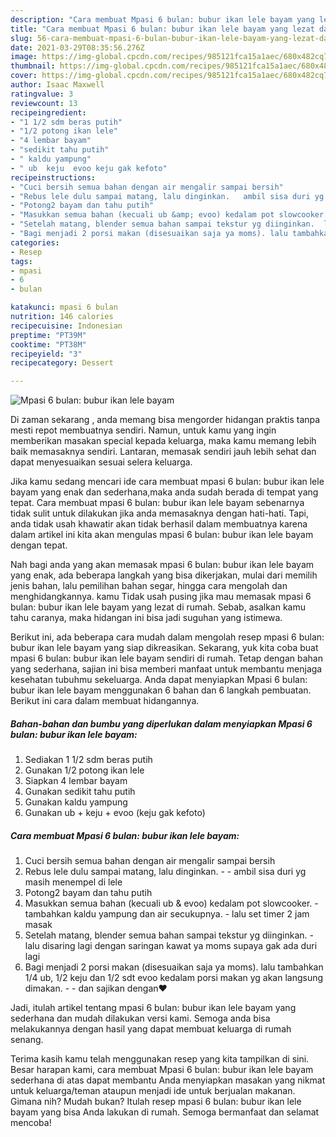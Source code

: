 ```yaml
---
description: "Cara membuat Mpasi 6 bulan: bubur ikan lele bayam yang lezat dan Mudah Dibuat"
title: "Cara membuat Mpasi 6 bulan: bubur ikan lele bayam yang lezat dan Mudah Dibuat"
slug: 56-cara-membuat-mpasi-6-bulan-bubur-ikan-lele-bayam-yang-lezat-dan-mudah-dibuat
date: 2021-03-29T08:35:56.276Z
image: https://img-global.cpcdn.com/recipes/985121fca15a1aec/680x482cq70/mpasi-6-bulan-bubur-ikan-lele-bayam-foto-resep-utama.jpg
thumbnail: https://img-global.cpcdn.com/recipes/985121fca15a1aec/680x482cq70/mpasi-6-bulan-bubur-ikan-lele-bayam-foto-resep-utama.jpg
cover: https://img-global.cpcdn.com/recipes/985121fca15a1aec/680x482cq70/mpasi-6-bulan-bubur-ikan-lele-bayam-foto-resep-utama.jpg
author: Isaac Maxwell
ratingvalue: 3
reviewcount: 13
recipeingredient:
- "1 1/2 sdm beras putih"
- "1/2 potong ikan lele"
- "4 lembar bayam"
- "sedikit tahu putih"
- " kaldu yampung"
- " ub  keju  evoo keju gak kefoto"
recipeinstructions:
- "Cuci bersih semua bahan dengan air mengalir sampai bersih"
- "Rebus lele dulu sampai matang, lalu dinginkan.   ambil sisa duri yg masih menempel di lele"
- "Potong2 bayam dan tahu putih"
- "Masukkan semua bahan (kecuali ub &amp; evoo) kedalam pot slowcooker. tambahkan kaldu yampung dan air secukupnya.  lalu set timer 2 jam masak"
- "Setelah matang, blender semua bahan sampai tekstur yg diinginkan.  lalu disaring lagi dengan saringan kawat ya moms supaya gak ada duri lagi"
- "Bagi menjadi 2 porsi makan (disesuaikan saja ya moms). lalu tambahkan 1/4 ub, 1/2 keju dan 1/2 sdt evoo kedalam porsi makan yg akan langsung dimakan.   dan sajikan dengan❤️"
categories:
- Resep
tags:
- mpasi
- 6
- bulan

katakunci: mpasi 6 bulan 
nutrition: 146 calories
recipecuisine: Indonesian
preptime: "PT39M"
cooktime: "PT38M"
recipeyield: "3"
recipecategory: Dessert

---
```



![Mpasi 6 bulan: bubur ikan lele bayam](https://img-global.cpcdn.com/recipes/985121fca15a1aec/680x482cq70/mpasi-6-bulan-bubur-ikan-lele-bayam-foto-resep-utama.jpg)

Di zaman  sekarang , anda memang bisa mengorder hidangan praktis tanpa mesti repot membuatnya sendiri. Namun, untuk kamu yang ingin memberikan masakan special kepada keluarga, maka kamu memang lebih baik memasaknya sendiri. Lantaran, memasak sendiri jauh lebih sehat dan dapat menyesuaikan sesuai selera keluarga.

Jika kamu sedang mencari ide cara membuat mpasi 6 bulan: bubur ikan lele bayam yang enak dan sederhana,maka anda sudah berada di tempat yang tepat. Cara membuat mpasi 6 bulan: bubur ikan lele bayam  sebenarnya tidak sulit untuk dilakukan jika anda memasaknya dengan hati-hati. Tapi, anda tidak usah khawatir akan tidak berhasil dalam membuatnya 
karena dalam artikel ini kita akan mengulas mpasi 6 bulan: bubur ikan lele bayam dengan tepat.  



Nah bagi anda yang akan memasak mpasi 6 bulan: bubur ikan lele bayam yang enak, ada beberapa langkah yang bisa dikerjakan, mulai dari memilih jenis bahan, lalu pemilihan bahan segar, hingga cara mengolah dan menghidangkannya. kamu Tidak usah pusing jika mau memasak mpasi 6 bulan: bubur ikan lele bayam yang lezat di rumah. Sebab, asalkan kamu  tahu caranya, maka hidangan ini bisa jadi suguhan yang istimewa.

Berikut ini, ada beberapa cara mudah dalam mengolah resep mpasi 6 bulan: bubur ikan lele bayam yang siap dikreasikan. Sekarang, yuk kita coba buat mpasi 6 bulan: bubur ikan lele bayam sendiri di rumah. Tetap dengan bahan yang sederhana, sajian ini bisa memberi manfaat untuk membantu menjaga kesehatan tubuhmu sekeluarga. Anda dapat menyiapkan Mpasi 6 bulan: bubur ikan lele bayam menggunakan 6 bahan dan 6 langkah pembuatan. Berikut ini cara dalam membuat hidangannya.

<!--inarticleads1-->

##### Bahan-bahan dan bumbu yang diperlukan dalam menyiapkan Mpasi 6 bulan: bubur ikan lele bayam:

1. Sediakan 1 1/2 sdm beras putih
1. Gunakan 1/2 potong ikan lele
1. Siapkan 4 lembar bayam
1. Gunakan sedikit tahu putih
1. Gunakan  kaldu yampung
1. Gunakan  ub + keju + evoo (keju gak kefoto)




<!--inarticleads2-->

##### Cara membuat Mpasi 6 bulan: bubur ikan lele bayam:

1. Cuci bersih semua bahan dengan air mengalir sampai bersih
1. Rebus lele dulu sampai matang, lalu dinginkan.  -  - ambil sisa duri yg masih menempel di lele
1. Potong2 bayam dan tahu putih
1. Masukkan semua bahan (kecuali ub &amp; evoo) kedalam pot slowcooker. - tambahkan kaldu yampung dan air secukupnya.  - lalu set timer 2 jam masak
1. Setelah matang, blender semua bahan sampai tekstur yg diinginkan.  - lalu disaring lagi dengan saringan kawat ya moms supaya gak ada duri lagi
1. Bagi menjadi 2 porsi makan (disesuaikan saja ya moms). lalu tambahkan 1/4 ub, 1/2 keju dan 1/2 sdt evoo kedalam porsi makan yg akan langsung dimakan.  -  - dan sajikan dengan❤️




Jadi, itulah artikel tentang  mpasi 6 bulan: bubur ikan lele bayam  yang sederhana dan mudah dilakukan versi kami. Semoga anda bisa melakukannya dengan hasil yang dapat membuat keluarga di rumah senang. 

Terima kasih kamu telah menggunakan resep yang kita tampilkan di sini. Besar harapan kami, cara membuat  Mpasi 6 bulan: bubur ikan lele bayam sederhana di atas dapat membantu Anda menyiapkan masakan yang nikmat untuk keluarga/teman ataupun menjadi ide untuk berjualan makanan. Gimana nih? Mudah bukan? Itulah resep mpasi 6 bulan: bubur ikan lele bayam yang bisa Anda lakukan di rumah. Semoga bermanfaat dan selamat mencoba!


